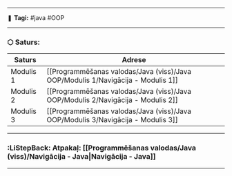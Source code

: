 ___

❚ **Tagi:** #java #OOP 

---
### ⬡ Saturs:

| Saturs    | Adrese                     |
| --------- | -------------------------- |
| Modulis 1 | [[Programmēšanas valodas/Java (viss)/Java OOP/Modulis 1/Navigācija - Modulis 1]] |
| Modulis 2 | [[Programmēšanas valodas/Java (viss)/Java OOP/Modulis 2/Navigācija - Modulis 2]] |
| Modulis 3 | [[Programmēšanas valodas/Java (viss)/Java OOP/Modulis 3/Navigācija - Modulis 3]] |

---
### :LiStepBack: Atpakaļ: [[Programmēšanas valodas/Java (viss)/Navigācija - Java|Navigācija - Java]]

___